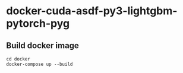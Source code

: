 # docker-cuda-asdf-py3-lightgbm-pytorch-pyg

## Build docker image

```
cd docker
docker-compose up --build
```